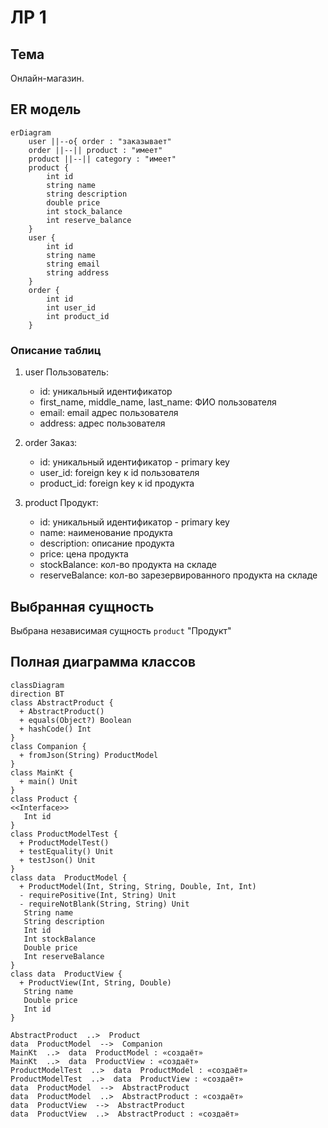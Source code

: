 # ЛР 1

## Тема

Онлайн-магазин.

## ER модель

```mermaid
erDiagram
    user ||--o{ order : "заказывает"
    order ||--|| product : "имеет"
    product ||--|| category : "имеет"
    product {
        int id
        string name
        string description
        double price
        int stock_balance
        int reserve_balance
    }
    user {
        int id
        string name
        string email
        string address
    }
    order {
        int id
        int user_id
        int product_id
    }
```

### Описание таблиц

1. user Пользователь:
    - id: уникальный идентификатор
    - first_name, middle_name, last_name: ФИО пользователя
    - email: email адрес пользователя
    - address: адрес пользователя

2. order Заказ:
    - id: уникальный идентификатор - primary key
    - user_id: foreign key к id пользователя
    - product_id: foreign key к id продукта

3. product Продукт:
    - id: уникальный идентификатор - primary key
    - name: наименование продукта
    - description: описание продукта
    - price: цена продукта
    - stockBalance: кол-во продукта на складе
    - reserveBalance: кол-во зарезервированного продукта на складе

## Выбранная сущность

Выбрана независимая сущность `product` "Продукт"

## Полная диаграмма классов

```mermaid
classDiagram
direction BT
class AbstractProduct {
  + AbstractProduct() 
  + equals(Object?) Boolean
  + hashCode() Int
}
class Companion {
  + fromJson(String) ProductModel
}
class MainKt {
  + main() Unit
}
class Product {
<<Interface>>
   Int id
}
class ProductModelTest {
  + ProductModelTest() 
  + testEquality() Unit
  + testJson() Unit
}
class data  ProductModel {
  + ProductModel(Int, String, String, Double, Int, Int) 
  - requirePositive(Int, String) Unit
  - requireNotBlank(String, String) Unit
   String name
   String description
   Int id
   Int stockBalance
   Double price
   Int reserveBalance
}
class data  ProductView {
  + ProductView(Int, String, Double) 
   String name
   Double price
   Int id
}

AbstractProduct  ..>  Product 
data  ProductModel  -->  Companion 
MainKt  ..>  data  ProductModel : «создаёт»
MainKt  ..>  data  ProductView : «создаёт»
ProductModelTest  ..>  data  ProductModel : «создаёт»
ProductModelTest  ..>  data  ProductView : «создаёт»
data  ProductModel  -->  AbstractProduct 
data  ProductModel  ..>  AbstractProduct : «создаёт»
data  ProductView  -->  AbstractProduct 
data  ProductView  ..>  AbstractProduct : «создаёт»
```
